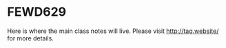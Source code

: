 # FEWD629

Here is where the main class notes will live. Please visit http://taq.website/ for more details.
